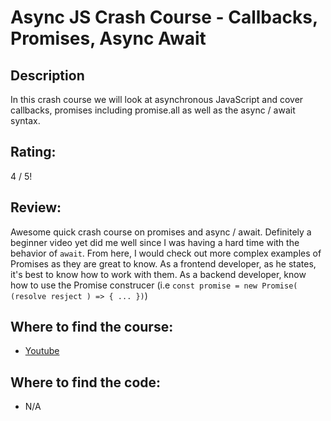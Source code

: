 # Async JS Crash Course - Callbacks, Promises, Async Await
## Description
In this crash course we will look at asynchronous JavaScript and cover callbacks, promises including promise.all as well as the async / await syntax.

## Rating:
4 / 5! 

## Review:
Awesome quick crash course on promises and async / await. Definitely a beginner video yet did me well since I was having a hard time with the behavior of  `await`. From here, I would check out more complex examples of Promises as they are great to know. As a frontend developer, as he states, it's best to know how to work with them. As a backend developer, know how to use the Promise construcer (i.e `const promise = new Promise( (resolve resject ) => { ... })`)

## Where to find the course:
  - [Youtube](https://www.youtube.com/watch?v=PoRJizFvM7s&feature=youtu.be)

## Where to find the code:
  - N/A
